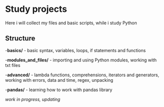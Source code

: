 # Study projects
Here i will collect my files and basic scripts, while i study Python

## Structure
-**basics/** - basic syntax, variables, loops, if statements and functions

-**modules_and_files/** - importing and using Python modules, working with txt files

-**advanced/** - lambda functions, comprehensions, iterators and generators, working with errors, data and time, regex, unpacking

-**pandas/** - learning how to work with pandas library

*work in progress, updating*

